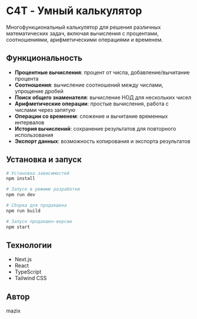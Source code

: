 # C4T - Умный калькулятор

Многофункциональный калькулятор для решения различных математических задач, включая вычисления с процентами, соотношениями, арифметическими операциями и временем.

## Функциональность

- **Процентные вычисления**: процент от числа, добавление/вычитание процента
- **Соотношения**: вычисление соотношений между числами, упрощение дробей
- **Поиск общего знаменателя**: вычисление НОД для нескольких чисел
- **Арифметические операции**: простые вычисления, работа с числами через запятую
- **Операции со временем**: сложение и вычитание временных интервалов
- **История вычислений**: сохранение результатов для повторного использования
- **Экспорт данных**: возможность копирования и экспорта результатов

## Установка и запуск

```bash
# Установка зависимостей
npm install

# Запуск в режиме разработки
npm run dev

# Сборка для продакшена
npm run build

# Запуск продакшен-версии
npm start
```

## Технологии

- Next.js
- React
- TypeScript
- Tailwind CSS

## Автор

mazix
